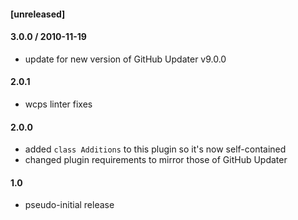 #### [unreleased]

#### 3.0.0 / 2010-11-19
* update for new version of GitHub Updater v9.0.0

#### 2.0.1
* wcps linter fixes

#### 2.0.0
* added `class Additions` to this plugin so it's now self-contained
* changed plugin requirements to mirror those of GitHub Updater

#### 1.0
* pseudo-initial release

